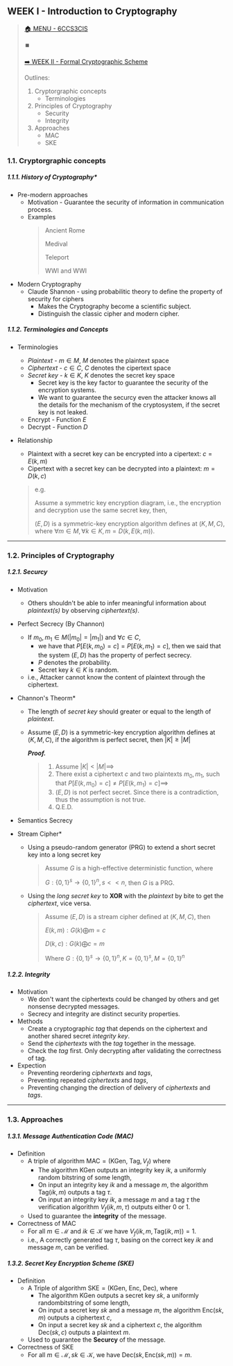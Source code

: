## WEEK I - Introduction to Cryptography

>[🏠 MENU - 6CCS3CIS](year3/6ccs3cis.md)
>
>⏹️
>
>[➡️ WEEK II - Formal Cryptographic Scheme](year3/6ccs3cis/w2.md)
>
>Outlines:
>
>1. Cryptorgraphic concepts
>     - Terminologies
>2. Principles of Cryptography
>     - Security
>     - Integrity
>3. Approaches
>     - MAC
>     - SKE

### 1.1. Cryptorgraphic concepts

##### 1.1.1. History of Cryptography*

- Pre-modern approaches
  - Motivation - Guarantee the security of information in communication process. 
  - Examples
    > Ancient Rome
    >
    > Medival
    >
    > Teleport
    >
    > WWI and WWI
- Modern Cryptography
  - Claude Shannon - using probabilitic theory to define the property of security for ciphers
    - Makes the Cryptography become a scientific subject. 
    - Distinguish the classic cipher and modern cipher. 

##### 1.1.2. Terminologies and Concepts

- Terminologies

  - *Plaintext* - $m \in M$, $M$ denotes the plaintext space
  - *Ciphertext* - $c \in C$, $C$ denotes the cipertext space
  - *Secret key* - $k \in K$, $K$ denotes the secret key space
    - Secret key is the key factor to guarantee the security of the encryption systems. 
    - We want to guarantee the securcy even the attacker knows all the details for the mechanism of the cryptosystem, if the secret key is not leaked. 
  - Encrypt - Function $E$
  - Decrypt - Function $D$

- Relationship

  - Plaintext with a secret key can be encrypted into a cipertext: $c = E(k, m)$
  - Cipertext with a secret key can be decrypted into a plaintext: $m = D(k, c)$

  > e.g.
  >
  > Assume a symmetric key encryption diagram, i.e., the encryption and decryption use the same secret key, then, 
  >
  > $(E, D)$ is a symmetric-key encryption algorithm defines at $(K, M, C)$, where $\forall m \in M, \forall k \in K, m = D(k, E(k, m))$. 

---

### 1.2. Principles of Cryptography

##### 1.2.1. Securcy

- Motivation

  - Others shouldn't be able to infer meaningful information about *plaintext(s)* by observing *ciphertext(s)*. 

- Perfect Secrecy (By Channon)

  - If $m_0, m_1 \in M (|m_0| = |m_1|)$ and $\forall c \in C$, 
    - we have that $P[E(k, m_0) = c] = P[E(k, m_1) = c]$, then we said that the system $(E, D)$ has the property of perfect secrecy. 
    - $P$ denotes the probability. 
    - Secret key $k \in K$ is random. 
  - i.e., Attacker cannot know the content of plaintext through the ciphertext. 

- Channon's Theorm*

  - The length of *secret key* should greater or equal to the length of *plaintext*.

  - Assume $(E, D)$ is a symmetric-key encryption algorithm defines at $(K, M, C)$, if the algorithm is perfect secret, then $|K| \geq |M|$

    ***Proof.***
    
    > 1. Assume $|K| < |M| \implies$
    >2. There exist a ciphertext $c$  and two plaintexts $m_0, m_1$, such that $P[E(k, m_0) = c] \neq P[E(k, m_1) = c] \implies$
    > 3. $(E, D)$ is not perfect secret. Since there is a contradiction, thus the assumption is not true. 
    > 4. Q.E.D. 

- Semantics Secrecy

- Stream Cipher*

  - Using a pseudo-random generator (PRG) to extend a short secret key into a long secret key

    > Assume $G$ is a high-effective deterministic function, where
    >
    > $G: \{0, 1\}^s \rightarrow \{0, 1\}^n, s << n$, then $G$ is a PRG. 

  - Using the *long secret key* to **XOR** with the *plaintext* by bite to get the *ciphertext*, vice versa. 

    > Assume $(E, D)$ is a stream cipher defined at $(K, M, C)$, then
    >
    > $E(k, m): G(k) \bigoplus m = c$
    >
    > $D(k, c): G(k) \bigoplus c = m$
    >
    > Where $G: \{0, 1\}^s \rightarrow \{0, 1\}^n, K=\{0, 1\}^s, M=\{0, 1\}^n$

##### 1.2.2. Integrity

- Motivation
  - We don't want the ciphertexts could be changed by others and get nonsense decrypted messages. 
  - Secrecy and integrity are distinct security properties. 
- Methods
  - Create a cryptographic *tag* that depends on the ciphertext and another shared secret *integrity key*. 
  - Send the *ciphertexts* with the *tag* together in the message. 
  - Check the *tag* first. Only decrypting after validating the correctness of tag. 
- Expection
  - Preventing reordering *ciphertexts* and *tags*,
  - Preventing repeated *ciphertexts* and *tags*,
  - Preventing changing the direction of delivery of *ciphertexts* and *tags*.

---

### 1.3. Approaches

##### 1.3.1. Message Authentication Code (MAC)

- Definition
  - A triple of algorithm $\text{MAC} = (\text{KGen, Tag}, V_f)$ where 
    - The algorithm $\text{KGen}$ outputs an integrity key $ik$, a uniformly random bitstring of some length,
    - On input an integrity key $ik$ and a message $m$, the algorithm $\text{Tag}(ik, m)$ outputs a tag $\tau$. 
    - On input an integrity key $ik$, a message $m$ and a tag $\tau$ the verification algorithm $V_f(ik, m, \tau)$ outputs either $0$ or $1$. 
  - Used to guarantee the **integrity** of the message. 
- Correctness of MAC
  - For all $m \in \mathcal{M}$ and $ik \in \mathcal{K}$ we have $V_f(ik, m, \text{Tag}(ik, m)) = 1$.
  - i.e., A correctly generated tag $\tau$, basing on the correct key $ik$ and message $m$, can be verified. 

##### 1.3.2. Secret Key Encryption Scheme (SKE)

- Definition
  - A Triple of algorithm $\text{SKE} = \text{(KGen, Enc, Dec)}$, where 
    - The algorithm $\text{KGen}$ outputs a secret key $sk$, a uniformly randombitstring of some length,
    - On input a secret key $sk$ and a message $m$, the algorithm $\text{Enc}(sk, m)$ outputs a ciphertext $c$,
    - On input a secret key $sk$ and a ciphertext $c$,  the algorithm $\text{Dec}(sk, c)$ outputs a plaintext $m$. 
  - Used to guarantee the **Securcy** of the message. 
- Correctness of SKE
  - For all $m \in \mathcal{M}, sk \in \mathcal{K}$, we have $\text{Dec}(sk, \text{Enc}(sk, m)) = m$.
